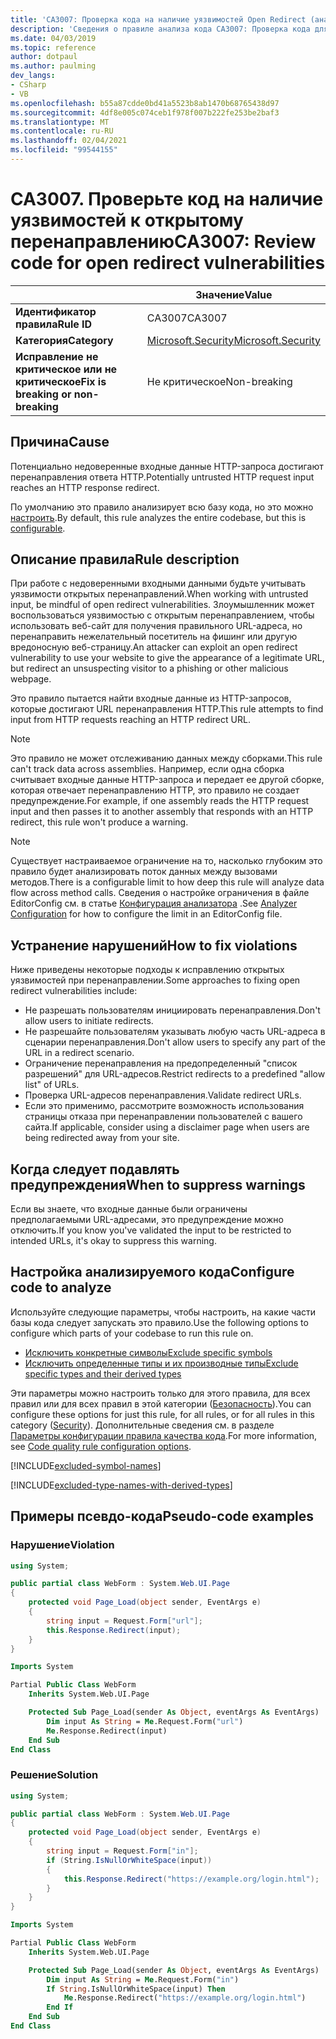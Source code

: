 ```yaml
---
title: 'CA3007: Проверка кода на наличие уязвимостей Open Redirect (анализ кода)'
description: 'Сведения о правиле анализа кода CA3007: Проверка кода для уязвимостей Open Redirect'
ms.date: 04/03/2019
ms.topic: reference
author: dotpaul
ms.author: paulming
dev_langs:
- CSharp
- VB
ms.openlocfilehash: b55a87cdde0bd41a5523b8ab1470b68765438d97
ms.sourcegitcommit: 4df8e005c074ceb1f978f007b222fe253be2baf3
ms.translationtype: MT
ms.contentlocale: ru-RU
ms.lasthandoff: 02/04/2021
ms.locfileid: "99544155"
---
```

# <a name="ca3007-review-code-for-open-redirect-vulnerabilities"></a><span data-ttu-id="79f0a-103">CA3007. Проверьте код на наличие уязвимостей к открытому перенаправлению</span><span class="sxs-lookup"><span data-stu-id="79f0a-103">CA3007: Review code for open redirect vulnerabilities</span></span>

| | <span data-ttu-id="79f0a-104">Значение</span><span class="sxs-lookup"><span data-stu-id="79f0a-104">Value</span></span> |
|-|-|
| <span data-ttu-id="79f0a-105">**Идентификатор правила**</span><span class="sxs-lookup"><span data-stu-id="79f0a-105">**Rule ID**</span></span> |<span data-ttu-id="79f0a-106">CA3007</span><span class="sxs-lookup"><span data-stu-id="79f0a-106">CA3007</span></span>|
| <span data-ttu-id="79f0a-107">**Категория**</span><span class="sxs-lookup"><span data-stu-id="79f0a-107">**Category**</span></span> |[<span data-ttu-id="79f0a-108">Microsoft.Security</span><span class="sxs-lookup"><span data-stu-id="79f0a-108">Microsoft.Security</span></span>](security-warnings.md)|
| <span data-ttu-id="79f0a-109">**Исправление не критическое или не критическое**</span><span class="sxs-lookup"><span data-stu-id="79f0a-109">**Fix is breaking or non-breaking**</span></span> |<span data-ttu-id="79f0a-110">Не критическое</span><span class="sxs-lookup"><span data-stu-id="79f0a-110">Non-breaking</span></span>|

## <a name="cause"></a><span data-ttu-id="79f0a-111">Причина</span><span class="sxs-lookup"><span data-stu-id="79f0a-111">Cause</span></span>

<span data-ttu-id="79f0a-112">Потенциально недоверенные входные данные HTTP-запроса достигают перенаправления ответа HTTP.</span><span class="sxs-lookup"><span data-stu-id="79f0a-112">Potentially untrusted HTTP request input reaches an HTTP response redirect.</span></span>

<span data-ttu-id="79f0a-113">По умолчанию это правило анализирует всю базу кода, но это можно [настроить](#configure-code-to-analyze).</span><span class="sxs-lookup"><span data-stu-id="79f0a-113">By default, this rule analyzes the entire codebase, but this is [configurable](#configure-code-to-analyze).</span></span>

## <a name="rule-description"></a><span data-ttu-id="79f0a-114">Описание правила</span><span class="sxs-lookup"><span data-stu-id="79f0a-114">Rule description</span></span>

<span data-ttu-id="79f0a-115">При работе с недоверенными входными данными будьте учитывать уязвимости открытых перенаправлений.</span><span class="sxs-lookup"><span data-stu-id="79f0a-115">When working with untrusted input, be mindful of open redirect vulnerabilities.</span></span> <span data-ttu-id="79f0a-116">Злоумышленник может воспользоваться уязвимостью с открытым перенаправлением, чтобы использовать веб-сайт для получения правильного URL-адреса, но перенаправить нежелательный посетитель на фишинг или другую вредоносную веб-страницу.</span><span class="sxs-lookup"><span data-stu-id="79f0a-116">An attacker can exploit an open redirect vulnerability to use your website to give the appearance of a legitimate URL, but redirect an unsuspecting visitor to a phishing or other malicious webpage.</span></span>

<span data-ttu-id="79f0a-117">Это правило пытается найти входные данные из HTTP-запросов, которые достигают URL перенаправления HTTP.</span><span class="sxs-lookup"><span data-stu-id="79f0a-117">This rule attempts to find input from HTTP requests reaching an HTTP redirect URL.</span></span>

> [!NOTE]
> <span data-ttu-id="79f0a-118">Это правило не может отслеживанию данных между сборками.</span><span class="sxs-lookup"><span data-stu-id="79f0a-118">This rule can't track data across assemblies.</span></span> <span data-ttu-id="79f0a-119">Например, если одна сборка считывает входные данные HTTP-запроса и передает ее другой сборке, которая отвечает перенаправлению HTTP, это правило не создает предупреждение.</span><span class="sxs-lookup"><span data-stu-id="79f0a-119">For example, if one assembly reads the HTTP request input and then passes it to another assembly that responds with an HTTP redirect, this rule won't produce a warning.</span></span>

> [!NOTE]
> <span data-ttu-id="79f0a-120">Существует настраиваемое ограничение на то, насколько глубоким это правило будет анализировать поток данных между вызовами методов.</span><span class="sxs-lookup"><span data-stu-id="79f0a-120">There is a configurable limit to how deep this rule will analyze data flow across method calls.</span></span> <span data-ttu-id="79f0a-121">Сведения о настройке ограничения в файле EditorConfig см. в статье [Конфигурация анализатора](https://github.com/dotnet/roslyn-analyzers/blob/master/docs/Analyzer%20Configuration.md#dataflow-analysis) .</span><span class="sxs-lookup"><span data-stu-id="79f0a-121">See [Analyzer Configuration](https://github.com/dotnet/roslyn-analyzers/blob/master/docs/Analyzer%20Configuration.md#dataflow-analysis) for how to configure the limit in an EditorConfig file.</span></span>

## <a name="how-to-fix-violations"></a><span data-ttu-id="79f0a-122">Устранение нарушений</span><span class="sxs-lookup"><span data-stu-id="79f0a-122">How to fix violations</span></span>

<span data-ttu-id="79f0a-123">Ниже приведены некоторые подходы к исправлению открытых уязвимостей при перенаправлении.</span><span class="sxs-lookup"><span data-stu-id="79f0a-123">Some approaches to fixing open redirect vulnerabilities include:</span></span>

- <span data-ttu-id="79f0a-124">Не разрешать пользователям инициировать перенаправления.</span><span class="sxs-lookup"><span data-stu-id="79f0a-124">Don't allow users to initiate redirects.</span></span>
- <span data-ttu-id="79f0a-125">Не разрешайте пользователям указывать любую часть URL-адреса в сценарии перенаправления.</span><span class="sxs-lookup"><span data-stu-id="79f0a-125">Don't allow users to specify any part of the URL in a redirect scenario.</span></span>
- <span data-ttu-id="79f0a-126">Ограничение перенаправления на предопределенный "список разрешений" для URL-адресов.</span><span class="sxs-lookup"><span data-stu-id="79f0a-126">Restrict redirects to a predefined "allow list" of URLs.</span></span>
- <span data-ttu-id="79f0a-127">Проверка URL-адресов перенаправления.</span><span class="sxs-lookup"><span data-stu-id="79f0a-127">Validate redirect URLs.</span></span>
- <span data-ttu-id="79f0a-128">Если это применимо, рассмотрите возможность использования страницы отказа при перенаправлении пользователей с вашего сайта.</span><span class="sxs-lookup"><span data-stu-id="79f0a-128">If applicable, consider using a disclaimer page when users are being redirected away from your site.</span></span>

## <a name="when-to-suppress-warnings"></a><span data-ttu-id="79f0a-129">Когда следует подавлять предупреждения</span><span class="sxs-lookup"><span data-stu-id="79f0a-129">When to suppress warnings</span></span>

<span data-ttu-id="79f0a-130">Если вы знаете, что входные данные были ограничены предполагаемыми URL-адресами, это предупреждение можно отключить.</span><span class="sxs-lookup"><span data-stu-id="79f0a-130">If you know you've validated the input to be restricted to intended URLs, it's okay to suppress this warning.</span></span>

## <a name="configure-code-to-analyze"></a><span data-ttu-id="79f0a-131">Настройка анализируемого кода</span><span class="sxs-lookup"><span data-stu-id="79f0a-131">Configure code to analyze</span></span>

<span data-ttu-id="79f0a-132">Используйте следующие параметры, чтобы настроить, на какие части базы кода следует запускать это правило.</span><span class="sxs-lookup"><span data-stu-id="79f0a-132">Use the following options to configure which parts of your codebase to run this rule on.</span></span>

- [<span data-ttu-id="79f0a-133">Исключить конкретные символы</span><span class="sxs-lookup"><span data-stu-id="79f0a-133">Exclude specific symbols</span></span>](#exclude-specific-symbols)
- [<span data-ttu-id="79f0a-134">Исключить определенные типы и их производные типы</span><span class="sxs-lookup"><span data-stu-id="79f0a-134">Exclude specific types and their derived types</span></span>](#exclude-specific-types-and-their-derived-types)

<span data-ttu-id="79f0a-135">Эти параметры можно настроить только для этого правила, для всех правил или для всех правил в этой категории ([Безопасность](security-warnings.md)).</span><span class="sxs-lookup"><span data-stu-id="79f0a-135">You can configure these options for just this rule, for all rules, or for all rules in this category ([Security](security-warnings.md)).</span></span> <span data-ttu-id="79f0a-136">Дополнительные сведения см. в разделе [Параметры конфигурации правила качества кода](../code-quality-rule-options.md).</span><span class="sxs-lookup"><span data-stu-id="79f0a-136">For more information, see [Code quality rule configuration options](../code-quality-rule-options.md).</span></span>

[!INCLUDE[excluded-symbol-names](~/includes/code-analysis/excluded-symbol-names.md)]

[!INCLUDE[excluded-type-names-with-derived-types](~/includes/code-analysis/excluded-type-names-with-derived-types.md)]

## <a name="pseudo-code-examples"></a><span data-ttu-id="79f0a-137">Примеры псевдо-кода</span><span class="sxs-lookup"><span data-stu-id="79f0a-137">Pseudo-code examples</span></span>

### <a name="violation"></a><span data-ttu-id="79f0a-138">Нарушение</span><span class="sxs-lookup"><span data-stu-id="79f0a-138">Violation</span></span>

```csharp
using System;

public partial class WebForm : System.Web.UI.Page
{
    protected void Page_Load(object sender, EventArgs e)
    {
        string input = Request.Form["url"];
        this.Response.Redirect(input);
    }
}
```

```vb
Imports System

Partial Public Class WebForm
    Inherits System.Web.UI.Page

    Protected Sub Page_Load(sender As Object, eventArgs As EventArgs)
        Dim input As String = Me.Request.Form("url")
        Me.Response.Redirect(input)
    End Sub
End Class
```

### <a name="solution"></a><span data-ttu-id="79f0a-139">Решение</span><span class="sxs-lookup"><span data-stu-id="79f0a-139">Solution</span></span>

```csharp
using System;

public partial class WebForm : System.Web.UI.Page
{
    protected void Page_Load(object sender, EventArgs e)
    {
        string input = Request.Form["in"];
        if (String.IsNullOrWhiteSpace(input))
        {
            this.Response.Redirect("https://example.org/login.html");
        }
    }
}
```

```vb
Imports System

Partial Public Class WebForm
    Inherits System.Web.UI.Page

    Protected Sub Page_Load(sender As Object, eventArgs As EventArgs)
        Dim input As String = Me.Request.Form("in")
        If String.IsNullOrWhiteSpace(input) Then
            Me.Response.Redirect("https://example.org/login.html")
        End If
    End Sub
End Class
```

